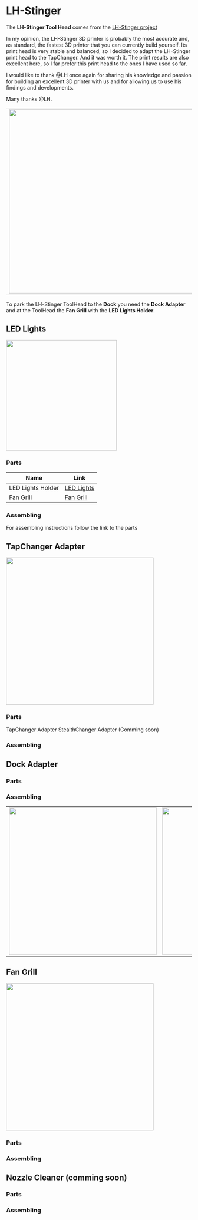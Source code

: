 # LH-Stinger

The **LH-Stinger Tool Head** comes from the [LH-Stinger project](https://github.com/lhndo/LH-Stinger)

In my opinion, the LH-Stinger 3D printer is probably the most accurate and, as standard, the fastest 3D printer that you can currently build yourself.
Its print head is very stable and balanced, so I decided to adapt the LH-Stinger print head to the TapChanger. 
And it was worth it. The print results are also excellent here, so I far prefer this print head to the ones I have used so far.

  I would like to thank @LH once again for sharing his knowledge and passion for building an excellent 3D printer with us and for allowing us to use his findings and developments. 

Many thanks @LH.

|||
|---|---|
<img width="500px" src="https://github.com/walterwissmann/Roerich_64/assets/42293697/2f9c976b-fc4d-463f-8bdc-ade299447bcb" /> | <img width="200px" src="https://github.com/walterwissmann/Roerich_64/assets/42293697/e08c924d-8632-4cdc-b779-b921d9bd9a80" />

To park the LH-Stinger ToolHead to the **Dock** you need the **Dock Adapter** and at the ToolHead the **Fan Grill** with the **LED Lights Holder**.

## LED Lights 
<img width="300px" src="https://github.com/walterwissmann/Roerich_64/assets/42293697/7db756c5-b21e-4b53-96db-680b380325d7" />

### Parts 

Name | Link
---|---
LED Lights Holder | [LED Lights](https://github.com/walterwissmann/Main/blob/Main/3d-Print/X-Y%20Switches/X-Endswitch.stl)
Fan Grill | [Fan Grill](https://github.com/walterwissmann/Main/blob/Main/3d-Print/LH-Stinger/Fan%20Grill/Readme.md)

### Assembling
For assembling instructions follow the link to the parts

## TapChanger Adapter
<img width="400px" src="https://github.com/walterwissmann/Roerich_64/assets/42293697/327ff10c-5a34-472c-a2e0-ad19fa71886a" />

### Parts
TapChanger Adapter 
StealthChanger Adapter (Comming soon)

### Assembling

## Dock Adapter

### Parts

### Assembling
  
|||
|---|---|
| <img width="400px" src="https://github.com/walterwissmann/Roerich_64/assets/42293697/0623b3be-922c-4519-85ce-e8e89bc4a6c3" /> | <img width="400px" src="https://github.com/walterwissmann/Roerich_64/assets/42293697/9ddf3880-b94e-48cf-a93b-5a03f1a226eb" /> |

## Fan Grill
<img width="400px" src="https://github.com/walterwissmann/Roerich_64/assets/42293697/f047ad33-495a-4407-955d-7a8cebd8db62" />

### Parts

### Assembling

## Nozzle Cleaner (comming soon)

### Parts

### Assembling

